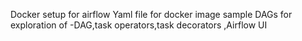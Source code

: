 Docker setup for airflow
Yaml file for docker image
sample DAGs for exploration of -DAG,task operators,task decorators ,Airflow UI
